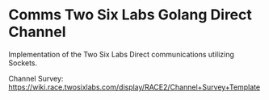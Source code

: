 # Comms Two Six Labs Golang Direct Channel

Implementation of the Two Six Labs Direct communications utilizing Sockets.

Channel Survey: https://wiki.race.twosixlabs.com/display/RACE2/Channel+Survey+Template

